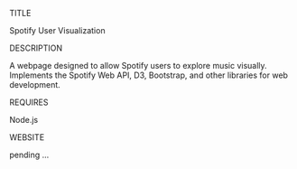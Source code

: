 
TITLE 

Spotify User Visualization



DESCRIPTION 

A webpage designed to allow Spotify users to explore music visually. Implements the Spotify Web API, D3, Bootstrap, and other libraries for web development.


REQUIRES 

Node.js 


WEBSITE 

pending ...
